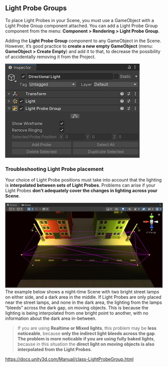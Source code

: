 ## Light Probe Groups

To place Light Probes in your Scene, you must use a GameObject with a Light Probe Group component attached. You can add a Light Probe Group component from the menu: **Component > Rendering > Light Probe Group**.

Adding the **Light Probe Group** component to any GameObject in the Scene. However, it’s good practice to **create a new empty GameObject** (menu: **GameObject > Create Empty**) and add it to that, to decrease the possibility of accidentally removing it from the Project.

![](../img/class-LightProbeGroup.png)




### Troubleshooting Light Probe placement
Your choice of Light Probe positions must take into account that the lighting is **interpolated between sets of Light Probes**. Problems can arise if your Light Probes **don’t adequately cover the changes in lighting across your Scene**.

![](../img/class-LightProbeGroup-12.png)
The example below shows a night-time Scene with two bright street lamps on either side, and a dark area in the middle. If Light Probes are only placed near the street lamps, and none in the dark area, the lighting from the lamps “bleeds” across the dark gap, on moving objects. This is because the lighting is being interpolated from one bright point to another, with no information about the dark area in-between.

> If you are using **Realtime or Mixed lights**, this problem may be **less noticeable**, because **only the indirect light bleeds across the gap**. **The problem is more noticable if you are using fully baked lights**, because in this situation the **direct light on moving objects is also interpolated from the Light Probes**. 



https://docs.unity3d.com/Manual/class-LightProbeGroup.html


